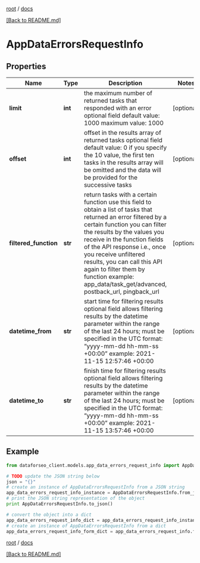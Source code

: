 [root](./../ "root") / [docs](./ "docs")

[[Back to README.md]](./../README.md "[Back to README.md]")

# AppDataErrorsRequestInfo

## Properties

Name | Type | Description | Notes
------------ | ------------- | ------------- | -------------
**limit** | **int** | the maximum number of returned tasks that responded with an error optional field default value: 1000 maximum value: 1000 | [optional]
**offset** | **int** | offset in the results array of returned tasks optional field default value: 0 if you specify the 10 value, the first ten tasks in the results array will be omitted and the data will be provided for the successive tasks | [optional]
**filtered_function** | **str** | return tasks with a certain function use this field to obtain a list of tasks that returned an error filtered by a certain function you can filter the results by the values you receive in the function fields of the API response i.e., once you receive unfiltered results, you can call this API again to filter them by function example: app_data/task_get/advanced, postback_url, pingback_url | [optional]
**datetime_from** | **str** | start time for filtering results optional field allows filtering results by the datetime parameter within the range of the last 24 hours; must be specified in the UTC format: “yyyy-mm-dd hh-mm-ss +00:00” example: 2021-11-15 12:57:46 +00:00 | [optional]
**datetime_to** | **str** | finish time for filtering results optional field allows filtering results by the datetime parameter within the range of the last 24 hours; must be specified in the UTC format: “yyyy-mm-dd hh-mm-ss +00:00” example: 2021-11-15 13:57:46 +00:00 | [optional]

## Example

```python
from dataforseo_client.models.app_data_errors_request_info import AppDataErrorsRequestInfo

# TODO update the JSON string below
json = "{}"
# create an instance of AppDataErrorsRequestInfo from a JSON string
app_data_errors_request_info_instance = AppDataErrorsRequestInfo.from_json(json)
# print the JSON string representation of the object
print AppDataErrorsRequestInfo.to_json()

# convert the object into a dict
app_data_errors_request_info_dict = app_data_errors_request_info_instance.to_dict()
# create an instance of AppDataErrorsRequestInfo from a dict
app_data_errors_request_info_form_dict = app_data_errors_request_info.from_dict(app_data_errors_request_info_dict)
```

  

[root](./../ "root") / [docs](./ "docs")

[[Back to README.md]](./../README.md "[Back to README.md]")